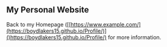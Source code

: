 ## My Personal Website

Back to my Homepage ([[https://www.example.com/](https://boydlakers15.github.io/Profile/)]()https://boydlakers15.github.io/Profile/) for more information.
